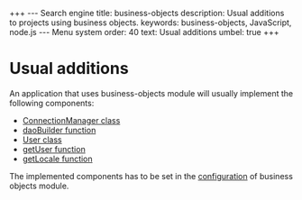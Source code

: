 +++
--- Search engine
title:        business-objects
description:  Usual additions to projects using business objects.
keywords:     business-objects, JavaScript, node.js
--- Menu system
order:        40
text:         Usual additions
umbel:        true
+++

# Usual additions

An application that uses business-objects module will usually implement the following
components:

* [ConnectionManager class](additions/connection-manager)
* [daoBuilder function](additions/dao-builder)
* [User class](additions/user)
* [getUser function](additions/get-user)
* [getLocale function](additions/get-locale)

The implemented components has to be set in the [configuration](configuration)
of business objects module.


